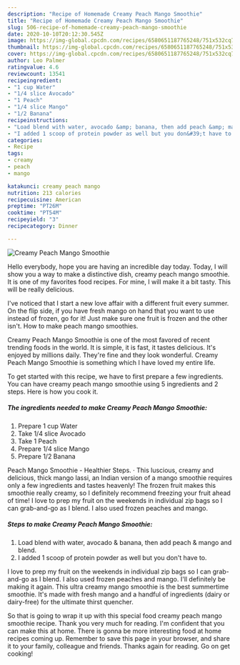```yaml
---
description: "Recipe of Homemade Creamy Peach Mango Smoothie"
title: "Recipe of Homemade Creamy Peach Mango Smoothie"
slug: 506-recipe-of-homemade-creamy-peach-mango-smoothie
date: 2020-10-10T20:12:30.545Z
image: https://img-global.cpcdn.com/recipes/6580651187765248/751x532cq70/creamy-peach-mango-smoothie-recipe-main-photo.jpg
thumbnail: https://img-global.cpcdn.com/recipes/6580651187765248/751x532cq70/creamy-peach-mango-smoothie-recipe-main-photo.jpg
cover: https://img-global.cpcdn.com/recipes/6580651187765248/751x532cq70/creamy-peach-mango-smoothie-recipe-main-photo.jpg
author: Leo Palmer
ratingvalue: 4.6
reviewcount: 13541
recipeingredient:
- "1 cup Water"
- "1/4 slice Avocado"
- "1 Peach"
- "1/4 slice Mango"
- "1/2 Banana"
recipeinstructions:
- "Load blend with water, avocado &amp; banana, then add peach &amp; mango and blend."
- "I added 1 scoop of protein powder as well but you don&#39;t have to."
categories:
- Recipe
tags:
- creamy
- peach
- mango

katakunci: creamy peach mango 
nutrition: 213 calories
recipecuisine: American
preptime: "PT26M"
cooktime: "PT54M"
recipeyield: "3"
recipecategory: Dinner

---
```



![Creamy Peach Mango Smoothie](https://img-global.cpcdn.com/recipes/6580651187765248/751x532cq70/creamy-peach-mango-smoothie-recipe-main-photo.jpg)

Hello everybody, hope you are having an incredible day today. Today, I will show you a way to make a distinctive dish, creamy peach mango smoothie. It is one of my favorites food recipes. For mine, I will make it a bit tasty. This will be really delicious.

I&#39;ve noticed that I start a new love affair with a different fruit every summer. On the flip side, if you have fresh mango on hand that you want to use instead of frozen, go for it! Just make sure one fruit is frozen and the other isn&#39;t. How to make peach mango smoothies.

Creamy Peach Mango Smoothie is one of the most favored of recent trending foods in the world. It is simple, it is fast, it tastes delicious. It's enjoyed by millions daily. They're fine and they look wonderful. Creamy Peach Mango Smoothie is something which I have loved my entire life.


To get started with this recipe, we have to first prepare a few ingredients. You can have creamy peach mango smoothie using 5 ingredients and 2 steps. Here is how you cook it.

<!--inarticleads1-->

##### The ingredients needed to make Creamy Peach Mango Smoothie:

1. Prepare 1 cup Water
1. Take 1/4 slice Avocado
1. Take 1 Peach
1. Prepare 1/4 slice Mango
1. Prepare 1/2 Banana


Peach Mango Smoothie - Healthier Steps. · This luscious, creamy and delicious, thick mango lassi, an Indian version of a mango smoothie requires only a few ingredients and tastes heavenly! The frozen fruit makes this smoothie really creamy, so I definitely recommend freezing your fruit ahead of time! I love to prep my fruit on the weekends in individual zip bags so I can grab-and-go as I blend. I also used frozen peaches and mango. 

<!--inarticleads2-->

##### Steps to make Creamy Peach Mango Smoothie:

1. Load blend with water, avocado &amp; banana, then add peach &amp; mango and blend.
1. I added 1 scoop of protein powder as well but you don&#39;t have to.


I love to prep my fruit on the weekends in individual zip bags so I can grab-and-go as I blend. I also used frozen peaches and mango. I&#39;ll definitely be making it again. This ultra creamy mango smoothie is the best summertime smoothie. It&#39;s made with fresh mango and a handful of ingredients (dairy or dairy-free) for the ultimate thirst quencher. 

So that is going to wrap it up with this special food creamy peach mango smoothie recipe. Thank you very much for reading. I'm confident that you can make this at home. There is gonna be more interesting food at home recipes coming up. Remember to save this page in your browser, and share it to your family, colleague and friends. Thanks again for reading. Go on get cooking!
